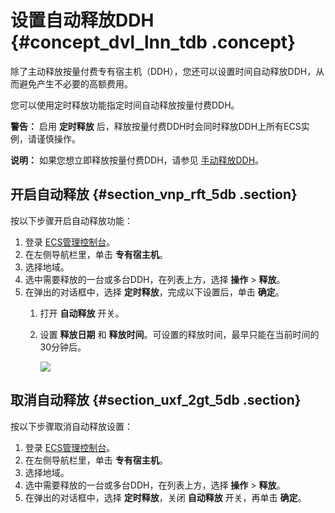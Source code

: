 # 设置自动释放DDH {#concept_dvl_lnn_tdb .concept}

除了主动释放按量付费专有宿主机（DDH），您还可以设置时间自动释放DDH，从而避免产生不必要的高额费用。

您可以使用定时释放功能指定时间自动释放按量付费DDH。

**警告：** 启用 **定时释放** 后，释放按量付费DDH时会同时释放DDH上所有ECS实例，请谨慎操作。

**说明：** 如果您想立即释放按量付费DDH，请参见 [手动释放DDH](../cn.zh-CN/快速入门/手动释放DDH.md#)。

## 开启自动释放 {#section_vnp_rft_5db .section}

按以下步骤开启自动释放功能：

1.  登录 [ECS管理控制台](https://ecs.console.aliyun.com/#/home)。
2.  在左侧导航栏里，单击 **专有宿主机**。
3.  选择地域。
4.  选中需要释放的一台或多台DDH，在列表上方，选择 **操作** \> **释放**。
5.  在弹出的对话框中，选择 **定时释放**，完成以下设置后，单击 **确定**。
    1.  打开 **自动释放** 开关。
    2.  设置 **释放日期** 和 **释放时间**。可设置的释放时间，最早只能在当前时间的30分钟后。

        ![](http://static-aliyun-doc.oss-cn-hangzhou.aliyuncs.com/assets/img/6637/1352_zh-CN.png)


## 取消自动释放 {#section_uxf_2gt_5db .section}

按以下步骤取消自动释放设置：

1.  登录 [ECS管理控制台](https://ecs.console.aliyun.com/#/home)。
2.  在左侧导航栏里，单击 **专有宿主机**。
3.  选择地域。
4.  选中需要释放的一台或多台DDH，在列表上方，选择 **操作** \> **释放**。
5.  在弹出的对话框中，选择 **定时释放**，关闭 **自动释放** 开关，再单击 **确定**。

